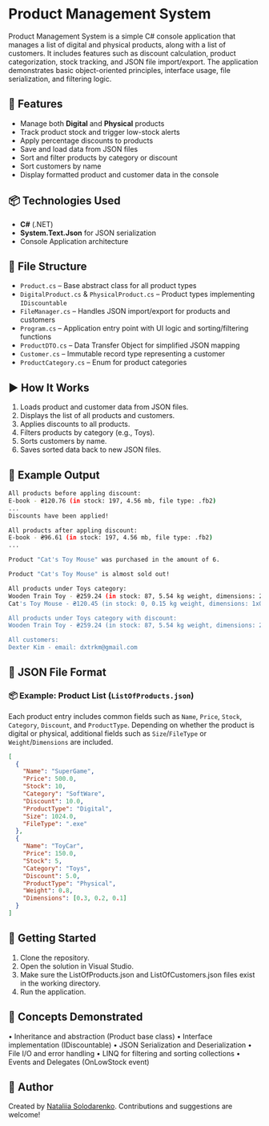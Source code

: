 # Product Management System

Product Management System is a simple C# console application that manages a list of digital and physical products, along with a list of customers. It includes features such as discount calculation, product categorization, stock tracking, and JSON file import/export. The application demonstrates basic object-oriented principles, interface usage, file serialization, and filtering logic.

## 🔧 Features

- Manage both **Digital** and **Physical** products
- Track product stock and trigger low-stock alerts
- Apply percentage discounts to products
- Save and load data from JSON files
- Sort and filter products by category or discount
- Sort customers by name
- Display formatted product and customer data in the console

## 📦 Technologies Used

- **C#** (.NET)
- **System.Text.Json** for JSON serialization
- Console Application architecture

## 📁 File Structure

- `Product.cs` – Base abstract class for all product types
- `DigitalProduct.cs` & `PhysicalProduct.cs` – Product types implementing `IDiscountable`
- `FileManager.cs` – Handles JSON import/export for products and customers
- `Program.cs` – Application entry point with UI logic and sorting/filtering functions
- `ProductDTO.cs` – Data Transfer Object for simplified JSON mapping
- `Customer.cs` – Immutable record type representing a customer
- `ProductCategory.cs` – Enum for product categories

## ▶️ How It Works

1. Loads product and customer data from JSON files.
2. Displays the list of all products and customers.
3. Applies discounts to all products.
4. Filters products by category (e.g., Toys).
5. Sorts customers by name.
6. Saves sorted data back to new JSON files.

## 📂 Example Output

```bash
All products before appling discount:
E-book - ₴120.76 (in stock: 197, 4.56 mb, file type: .fb2)
...
Discounts have been applied!

All products after appling discount:
E-book - ₴96.61 (in stock: 197, 4.56 mb, file type: .fb2)
...

Product "Cat's Toy Mouse" was purchased in the amount of 6.

Product "Cat's Toy Mouse" is almost sold out!

All products under Toys category:
Wooden Train Toy - ₴259.24 (in stock: 87, 5.54 kg weight, dimensions: 2x3.5x2)
Cat's Toy Mouse - ₴120.45 (in stock: 0, 0.15 kg weight, dimensions: 1x0.005x0.005)

All products under Toys category with discount:
Wooden Train Toy - ₴259.24 (in stock: 87, 5.54 kg weight, dimensions: 2x3.5x2)

All customers:
Dexter Kim - email: dxtrkm@gmail.com
```

## 💾 JSON File Format

### 📦 Example: Product List (`ListOfProducts.json`)

Each product entry includes common fields such as `Name`, `Price`, `Stock`, `Category`, `Discount`, and `ProductType`. Depending on whether the product is digital or physical, additional fields such as `Size`/`FileType` or `Weight`/`Dimensions` are included.

```json
[
  {
    "Name": "SuperGame",
    "Price": 500.0,
    "Stock": 10,
    "Category": "SoftWare",
    "Discount": 10.0,
    "ProductType": "Digital",
    "Size": 1024.0,
    "FileType": ".exe"
  },
  {
    "Name": "ToyCar",
    "Price": 150.0,
    "Stock": 5,
    "Category": "Toys",
    "Discount": 5.0,
    "ProductType": "Physical",
    "Weight": 0.8,
    "Dimensions": [0.3, 0.2, 0.1]
  }
]
```
## 🚀 Getting Started

1. Clone the repository.
2. Open the solution in Visual Studio.
3. Make sure the ListOfProducts.json and ListOfCustomers.json files exist in the working directory.
4. Run the application.

## 🧠 Concepts Demonstrated

•	Inheritance and abstraction (Product base class)
•	Interface implementation (IDiscountable)
•	JSON Serialization and Deserialization
•	File I/O and error handling
•	LINQ for filtering and sorting collections
•	Events and Delegates (OnLowStock event)

## 📝 Author

Created by [Nataliia Solodarenko](https://www.linkedin.com/in/nataliia-solodarenko-5272b0305/). Contributions and suggestions are welcome!
